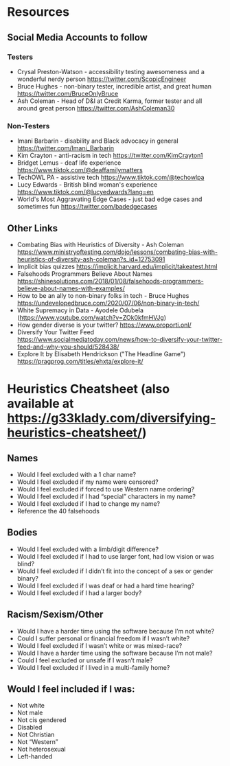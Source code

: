 # Resources

## Social Media Accounts to follow

### Testers

* Crysal Preston-Watson - accessibility testing awesomeness and a wonderful nerdy person https://twitter.com/ScopicEngineer
* Bruce Hughes - non-binary tester, incredible artist, and great human https://twitter.com/BruceOnlyBruce
* Ash Coleman - Head of D&I at Credit Karma, former tester and all around great person https://twitter.com/AshColeman30

### Non-Testers

* Imani Barbarin - disability and Black advocacy in general https://twitter.com/Imani_Barbarin
* Kim Crayton - anti-racism in tech https://twitter.com/KimCrayton1
* Bridget Lemus - deaf life experience https://www.tiktok.com/@deaffamilymatters
* TechOWL PA - assistive tech https://www.tiktok.com/@techowlpa
* Lucy Edwards - British blind woman's experience https://www.tiktok.com/@lucyedwards?lang=en
* World's Most Aggravating Edge Cases - just bad edge cases and sometimes fun https://twitter.com/badedgecases

## Other Links

* Combating Bias with Heuristics of Diversity - Ash Coleman https://www.ministryoftesting.com/dojo/lessons/combating-bias-with-heuristics-of-diversity-ash-coleman?s_id=12753091
* Implicit bias quizzes https://implicit.harvard.edu/implicit/takeatest.html
* Falsehoods Programmers Believe About Names https://shinesolutions.com/2018/01/08/falsehoods-programmers-believe-about-names-with-examples/
* How to be an ally to non-binary folks in tech - Bruce Hughes https://undevelopedbruce.com/2020/07/06/non-binary-in-tech/
* White Supremacy in Data - Ayodele Odubela (https://www.youtube.com/watch?v=ZOk0kfmHVJg)
* How gender diverse is your twitter? https://www.proporti.onl/
* Diversify Your Twitter Feed https://www.socialmediatoday.com/news/how-to-diversify-your-twitter-feed-and-why-you-should/528438/
* Explore It by Elisabeth Hendrickson ("The Headline Game") https://pragprog.com/titles/ehxta/explore-it/

# Heuristics Cheatsheet (also available at https://g33klady.com/diversifying-heuristics-cheatsheet/)

## Names

* Would I feel excluded with a 1 char name?
* Would I feel excluded if my name were censored?
* Would I feel excluded if forced to use Western name ordering?
* Would I feel excluded if I had “special” characters in my name?
* Would I feel excluded if I had to change my name?
* Reference the 40 falsehoods

## Bodies

* Would I feel excluded with a limb/digit difference?
* Would I feel excluded if I had to use larger font, had low vision or was blind?
* Would I feel excluded if I didn’t fit into the concept of a sex or gender binary?
* Would I feel excluded if I was deaf or had a hard time hearing?
* Would I feel excluded if I had a larger body?

## Racism/Sexism/Other

* Would I have a harder time using the software because I’m not white?
* Could I suffer personal or financial freedom if I wasn’t white?
* Would I feel excluded if I wasn’t white or was mixed-race?
* Would I have a harder time using the software because I’m not male?
* Could I feel excluded or unsafe if I wasn’t male?
* Would I feel excluded if I lived in a multi-family home?

## Would I feel included if I was:

* Not white
* Not male
* Not cis gendered
* Disabled
* Not Christian
* Not “Western”
* Not heterosexual
* Left-handed